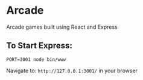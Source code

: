 # Arcade
Arcade games built using React and Express

## To Start Express:
```
PORT=3001 node bin/www
```

Navigate to: ```http://127.0.0.1:3001/``` in your browser
